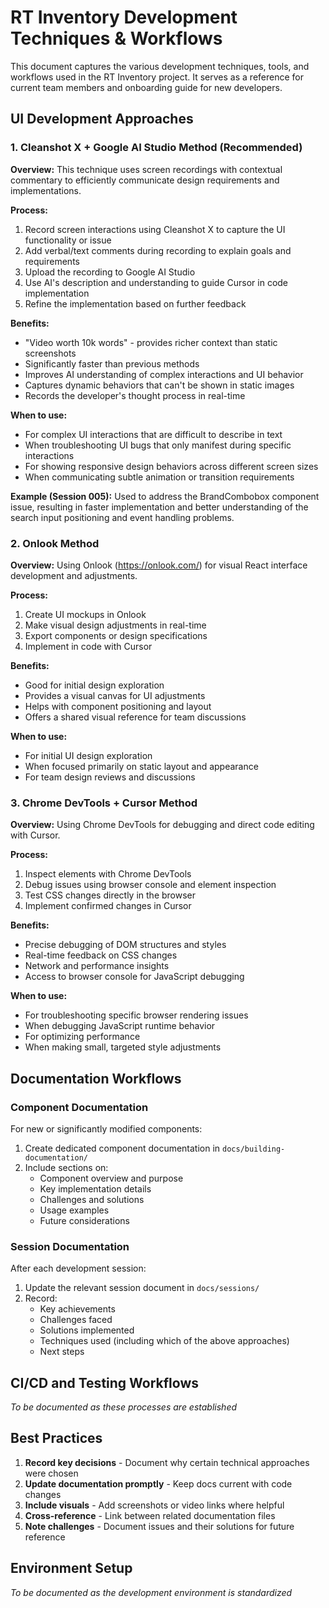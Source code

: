 # RT Inventory Development Techniques & Workflows

This document captures the various development techniques, tools, and workflows used in the RT Inventory project. It serves as a reference for current team members and onboarding guide for new developers.

## UI Development Approaches

### 1. Cleanshot X + Google AI Studio Method (Recommended)

**Overview:**
This technique uses screen recordings with contextual commentary to efficiently communicate design requirements and implementations.

**Process:**
1. Record screen interactions using Cleanshot X to capture the UI functionality or issue
2. Add verbal/text comments during recording to explain goals and requirements
3. Upload the recording to Google AI Studio
4. Use AI's description and understanding to guide Cursor in code implementation
5. Refine the implementation based on further feedback

**Benefits:**
- "Video worth 10k words" - provides richer context than static screenshots
- Significantly faster than previous methods
- Improves AI understanding of complex interactions and UI behavior
- Captures dynamic behaviors that can't be shown in static images
- Records the developer's thought process in real-time

**When to use:**
- For complex UI interactions that are difficult to describe in text
- When troubleshooting UI bugs that only manifest during specific interactions
- For showing responsive design behaviors across different screen sizes
- When communicating subtle animation or transition requirements

**Example (Session 005):**
Used to address the BrandCombobox component issue, resulting in faster implementation and better understanding of the search input positioning and event handling problems.

### 2. Onlook Method

**Overview:**
Using Onlook (https://onlook.com/) for visual React interface development and adjustments.

**Process:**
1. Create UI mockups in Onlook
2. Make visual design adjustments in real-time
3. Export components or design specifications
4. Implement in code with Cursor

**Benefits:**
- Good for initial design exploration
- Provides a visual canvas for UI adjustments
- Helps with component positioning and layout
- Offers a shared visual reference for team discussions

**When to use:**
- For initial UI design exploration
- When focused primarily on static layout and appearance
- For team design reviews and discussions

### 3. Chrome DevTools + Cursor Method

**Overview:**
Using Chrome DevTools for debugging and direct code editing with Cursor.

**Process:**
1. Inspect elements with Chrome DevTools
2. Debug issues using browser console and element inspection
3. Test CSS changes directly in the browser
4. Implement confirmed changes in Cursor

**Benefits:**
- Precise debugging of DOM structures and styles
- Real-time feedback on CSS changes
- Network and performance insights
- Access to browser console for JavaScript debugging

**When to use:**
- For troubleshooting specific browser rendering issues
- When debugging JavaScript runtime behavior
- For optimizing performance
- When making small, targeted style adjustments

## Documentation Workflows

### Component Documentation

For new or significantly modified components:

1. Create dedicated component documentation in `docs/building-documentation/`
2. Include sections on:
   - Component overview and purpose
   - Key implementation details
   - Challenges and solutions
   - Usage examples
   - Future considerations

### Session Documentation

After each development session:

1. Update the relevant session document in `docs/sessions/`
2. Record:
   - Key achievements
   - Challenges faced
   - Solutions implemented
   - Techniques used (including which of the above approaches)
   - Next steps

## CI/CD and Testing Workflows

*To be documented as these processes are established*

## Best Practices

1. **Record key decisions** - Document why certain technical approaches were chosen
2. **Update documentation promptly** - Keep docs current with code changes
3. **Include visuals** - Add screenshots or video links where helpful
4. **Cross-reference** - Link between related documentation files
5. **Note challenges** - Document issues and their solutions for future reference

## Environment Setup

*To be documented as the development environment is standardized* 